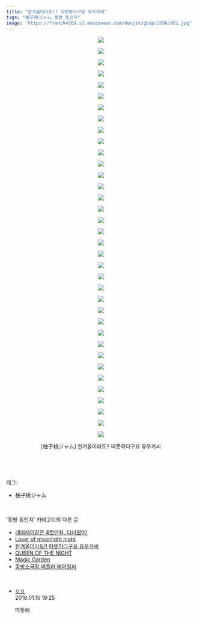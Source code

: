 ```yaml
---
title: "한겨울이라도!! 따뜻하다구요 유우카씨"
tags: "柚子桃ジャム 동방_동인지"
image: "https://franch4569.s3.amazonaws.com/doujin/ghap/2096/001.jpg"
---
```

<div class="article">
<p style="text-align: center; clear: none; float: none;"><img src="{{ site.imgserver2 }}/ghap/2096/001.jpg"/></p>
<p style="text-align: center; clear: none; float: none;"><img src="{{ site.imgserver2 }}/ghap/2096/002.jpg"/></p>
<p style="text-align: center; clear: none; float: none;"><img src="{{ site.imgserver2 }}/ghap/2096/003.jpg"/></p>
<p style="text-align: center; clear: none; float: none;"><img src="{{ site.imgserver2 }}/ghap/2096/004.jpg"/></p>
<p style="text-align: center; clear: none; float: none;"><img src="{{ site.imgserver2 }}/ghap/2096/005.jpg"/></p>
<p style="text-align: center; clear: none; float: none;"><img src="{{ site.imgserver2 }}/ghap/2096/006.jpg"/></p>
<p style="text-align: center; clear: none; float: none;"><img src="{{ site.imgserver2 }}/ghap/2096/007.jpg"/></p>
<p style="text-align: center; clear: none; float: none;"><img src="{{ site.imgserver2 }}/ghap/2096/008.jpg"/></p>
<p style="text-align: center; clear: none; float: none;"><img src="{{ site.imgserver2 }}/ghap/2096/009.jpg"/></p>
<p style="text-align: center; clear: none; float: none;"><img src="{{ site.imgserver2 }}/ghap/2096/010.jpg"/></p>
<p style="text-align: center; clear: none; float: none;"><img src="{{ site.imgserver2 }}/ghap/2096/011.jpg"/></p>
<p style="text-align: center; clear: none; float: none;"><img src="{{ site.imgserver2 }}/ghap/2096/012.jpg"/></p>
<p style="text-align: center; clear: none; float: none;"><img src="{{ site.imgserver2 }}/ghap/2096/013.jpg"/></p>
<p style="text-align: center; clear: none; float: none;"><img src="{{ site.imgserver2 }}/ghap/2096/014.jpg"/></p>
<p style="text-align: center; clear: none; float: none;"><img src="{{ site.imgserver2 }}/ghap/2096/015.jpg"/></p>
<p style="text-align: center; clear: none; float: none;"><img src="{{ site.imgserver2 }}/ghap/2096/016.jpg"/></p>
<p style="text-align: center; clear: none; float: none;"><img src="{{ site.imgserver2 }}/ghap/2096/017.jpg"/></p>
<p style="text-align: center; clear: none; float: none;"><img src="{{ site.imgserver2 }}/ghap/2096/018.jpg"/></p>
<p style="text-align: center; clear: none; float: none;"><img src="{{ site.imgserver2 }}/ghap/2096/019.jpg"/></p>
<p style="text-align: center; clear: none; float: none;"><img src="{{ site.imgserver2 }}/ghap/2096/020.jpg"/></p>
<p style="text-align: center; clear: none; float: none;"><img src="{{ site.imgserver2 }}/ghap/2096/021.jpg"/></p>
<p style="text-align: center; clear: none; float: none;"><img src="{{ site.imgserver2 }}/ghap/2096/022.jpg"/></p>
<p style="text-align: center; clear: none; float: none;"><img src="{{ site.imgserver2 }}/ghap/2096/023.jpg"/></p>
<p style="text-align: center; clear: none; float: none;"><img src="{{ site.imgserver2 }}/ghap/2096/024.jpg"/></p>
<p style="text-align: center; clear: none; float: none;"><img src="{{ site.imgserver2 }}/ghap/2096/025.jpg"/></p>
<p style="text-align: center; clear: none; float: none;"><img src="{{ site.imgserver2 }}/ghap/2096/026.jpg"/></p>
<p style="text-align: center; clear: none; float: none;"><img src="{{ site.imgserver2 }}/ghap/2096/027.jpg"/></p>
<p style="text-align: center; clear: none; float: none;"><img src="{{ site.imgserver2 }}/ghap/2096/028.jpg"/></p>
<p style="text-align: center; clear: none; float: none;"><img src="{{ site.imgserver2 }}/ghap/2096/029.jpg"/></p>
<p style="text-align: center; clear: none; float: none;"><img src="{{ site.imgserver2 }}/ghap/2096/030.jpg"/></p>
<p style="text-align: center; clear: none; float: none;"><img src="{{ site.imgserver2 }}/ghap/2096/031.jpg"/></p>
<p style="text-align: center; clear: none; float: none;"><img src="{{ site.imgserver2 }}/ghap/2096/032.jpg"/></p>
<p style="text-align: center; clear: none; float: none;"><img src="{{ site.imgserver2 }}/ghap/2096/033.jpg"/></p>
<p style="text-align: center; clear: none; float: none;"><img src="{{ site.imgserver2 }}/ghap/2096/034.jpg"/></p>
<p style="text-align: center; clear: none; float: none;"><img src="{{ site.imgserver2 }}/ghap/2096/035.jpg"/></p>
<p style="text-align: center; clear: none; float: none;"><img src="{{ site.imgserver2 }}/ghap/2096/036.jpg"/></p>
<p style="text-align: center; clear: none; float: none;">[柚子桃ジャム] 한겨울이라도!! 따뜻하다구요 유우카씨</p>
<p><br/></p>
</div><br/>
<div class="tagTrail">
<p>태그: </p>
<ul>
<li>柚子桃ジャム</li>
</ul>
</div><br/>
<div class="another">
<p>'동방 동인지' 카테고리의 다른 글</p>
<ul>
<li><a href="/ghap_2099">레미레이같은 4컷만화, 다녀왔어!</a></li>
<li><a href="/ghap_2097">Lover of moonlight night</a></li>
<li><a href="/ghap_2096">한겨울이라도!! 따뜻하다구요 유우카씨</a></li>
<li><a href="/ghap_2095">QUEEN OF THE NIGHT</a></li>
<li><a href="/ghap_2094">Magic Garden</a></li>
<li><a href="/ghap_2093">동방소극장 머플러 메이링씨</a></li>
</ul>
</div><br/>
<div class="cb_module cb_fluid">
<div class="cb_wrt cb_profile">
<div class="comment">
<ul>
<li class="cb_thumb_off" id="comment15174986">
<div class="cb_comment_area">
<div class="cb_info_area">
<div class="cb_section">
<span class="cb_nick_name"> <a href="http://http:/ㄱㄷ극딧ㅇ7z8au1bh" onclick="return openLinkInNewWindow(this)">ㅇㅇ</a></span>
</div>
<div class="cb_section">
<span class="cb_date">2018.01.15 19:25 </span>
</div>
</div>
<div class="cb_dsc_comment">
<p class="cb_dsc">
											따뜻해
										</p>
</div>
</div></li>
</ul>
</div>
</div><!-- commentList close -->
</div><br/>
